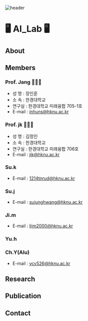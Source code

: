 ![header](https://capsule-render.vercel.app/api?type=waving&color=auto&height=300&section=header&text=HKNU%20AI_LAB&fontSize=90&animation=fadeIn&fontAlignY=38&descAlignY=51&descAlign=62)  

# 🖥️ AI_Lab 🖥️  
## About
### 


## Members
### Prof. Jang 👨🏻‍🏫
- 성 명 : 장인훈
- 소 속 : 한경대학교
- 연구실 : 한경대학교 미래융합 705-1호	
- E-mail : inhuns@hknu.ac.kr
### Prof. jk 👩🏻‍💻
- 성 명 : 김정인
- 소 속 : 한경대학교
- 연구실 : 한경대학교 미래융합 706호	
- E-mail : jik@hknu.ac.kr
### Su.k
- E-mail : 1214tnrud@hknu.ac.kr
### Su.j
- E-mail : sujunghwang@hknu.ac.kr
### Ji.m
- E-mail : ljim2000@hknu.ac.kr
### Yu.h
### Ch.Y(Alu)
- E-mail : ycy526@hknu.ac.kr

## Research
###


## Publication
###



## Contact
### 
